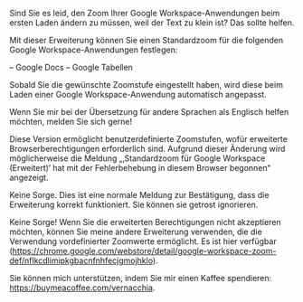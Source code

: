 Sind Sie es leid, den Zoom Ihrer Google Workspace-Anwendungen beim ersten Laden ändern zu müssen, weil der Text zu klein ist? Das sollte helfen.

Mit dieser Erweiterung können Sie einen Standardzoom für die folgenden Google Workspace-Anwendungen festlegen:

– Google Docs
– Google Tabellen

Sobald Sie die gewünschte Zoomstufe eingestellt haben, wird diese beim Laden einer Google Workspace-Anwendung automatisch angepasst.

Wenn Sie mir bei der Übersetzung für andere Sprachen als Englisch helfen möchten, melden Sie sich gerne!

Diese Version ermöglicht benutzerdefinierte Zoomstufen, wofür erweiterte Browserberechtigungen erforderlich sind. Aufgrund dieser Änderung wird möglicherweise die Meldung „‚Standardzoom für Google Workspace (Erweitert)‘ hat mit der Fehlerbehebung in diesem Browser begonnen“ angezeigt.

Keine Sorge. Dies ist eine normale Meldung zur Bestätigung, dass die Erweiterung korrekt funktioniert. Sie können sie getrost ignorieren.

Keine Sorge! Wenn Sie die erweiterten Berechtigungen nicht akzeptieren möchten, können Sie meine andere Erweiterung verwenden, die die Verwendung vordefinierter Zoomwerte ermöglicht. Es ist hier verfügbar (https://chrome.google.com/webstore/detail/google-workspace-zoom-def/nflkcdlimipkgbacnfnhfecjgmojhklo).

Sie können mich unterstützen, indem Sie mir einen Kaffee spendieren: https://buymeacoffee.com/vernacchia.

